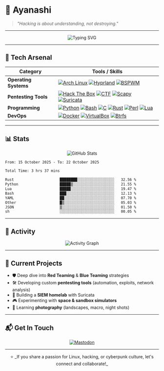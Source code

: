 # 👾 **Ayanashi**

> _"Hacking is about understanding, not destroying."_

---

<div align="center">
  <img src="https://readme-typing-svg.herokuapp.com?font=Fira+Code&size=30&duration=4000&pause=1000&color=F70000&width=500&lines=Self-taught+Pentester;Arch+Linux+Enthusiast;Homelab+Builder" alt="Typing SVG" />
</div>

---

## 🧰 **Tech Arsenal**

| **Category**            | **Tools / Skills**                                                                                                          |
|-------------------------|----------------------------------------------------------------------------------------------------------------------------|
| **Operating Systems** | [![Arch Linux](https://img.shields.io/badge/Arch_Linux-1793D1?style=for-the-badge&logo=arch-linux&logoColor=white)](https://archlinux.org) [![Hyprland](https://img.shields.io/badge/Hyprland-%23000000.svg?style=for-the-badge&logo=linux&logoColor=white)](https://github.com/hyprwm/Hyprland) [![BSPWM](https://img.shields.io/badge/BSPWM-%23000000.svg?style=for-the-badge&logo=linux&logoColor=white)](https://github.com/baskerville/bspwm) |
| **Pentesting Tools**    | [![Hack The Box](https://img.shields.io/badge/Hack_The_Box-111927?style=for-the-badge&logo=hack-the-box&logoColor=9FEF00)](https://app.hackthebox.com/) [![CTF](https://img.shields.io/badge/CTFs-%23E44D26.svg?style=for-the-badge&logo=hackerone&logoColor=white)](https://ctftime.org/) [![Scapy](https://img.shields.io/badge/Scapy-%231572B6.svg?style=for-the-badge&logo=python&logoColor=yellow)](https://scapy.net/) [![Suricata](https://img.shields.io/badge/Suricata-%23FF6C37.svg?style=for-the-badge&logo=suricata&logoColor=white)](https://suricata.io/) |
| **Programming**         | [![Python](https://img.shields.io/badge/Python-3776AB?style=for-the-badge&logo=python&logoColor=white)](https://www.python.org/) [![Bash](https://img.shields.io/badge/Bash-4EAA25?style=for-the-badge&logo=gnu-bash&logoColor=white)](https://www.gnu.org/software/bash/) [![C](https://img.shields.io/badge/C-%2300599C.svg?style=for-the-badge&logo=c&logoColor=white)](https://en.wikipedia.org/wiki/C_(programming_language)) [![Rust](https://img.shields.io/badge/Rust-%23000000.svg?style=for-the-badge&logo=rust&logoColor=white)](https://www.rust-lang.org/) [![Perl](https://img.shields.io/badge/Perl-%2339457E.svg?style=for-the-badge&logo=perl&logoColor=white)](https://www.perl.org/) [![Lua](https://img.shields.io/badge/Lua-%232C2D72.svg?style=for-the-badge&logo=lua&logoColor=white)](https://www.lua.org/) |
| **DevOps**              | [![Docker](https://img.shields.io/badge/Docker-%230db7ed.svg?style=for-the-badge&logo=docker&logoColor=white)](https://www.docker.com/) [![VirtualBox](https://img.shields.io/badge/VirtualBox-%23183A61.svg?style=for-the-badge&logo=virtualbox&logoColor=white)](https://www.virtualbox.org/) [![Btrfs](https://img.shields.io/badge/Btrfs-%23CDCDCD.svg?style=for-the-badge&logo=linux&logoColor=black)](https://btrfs.readthedocs.io/en/latest/) |


---

## 📊 **Stats**

<div align="center">
  <img src="https://github-readme-stats.vercel.app/api?username=Ayanashi&show_icons=true&theme=radical&include_all_commits=true&count_private=true" alt="GitHub Stats" />
</div>
<!--START_SECTION:waka-->

```txt
From: 15 October 2025 - To: 22 October 2025

Total Time: 3 hrs 37 mins

Rust                     ████████░░░░░░░░░░░░░░░░░   32.56 %
Python                   █████▒░░░░░░░░░░░░░░░░░░░   21.55 %
Lua                      █████░░░░░░░░░░░░░░░░░░░░   19.47 %
Bash                     ███░░░░░░░░░░░░░░░░░░░░░░   12.13 %
YAML                     ██░░░░░░░░░░░░░░░░░░░░░░░   07.70 %
Other                    █▒░░░░░░░░░░░░░░░░░░░░░░░   05.03 %
JSON                     ▒░░░░░░░░░░░░░░░░░░░░░░░░   01.50 %
sh                       ░░░░░░░░░░░░░░░░░░░░░░░░░   00.05 %
```

<!--END_SECTION:waka-->
---

## 🌟 **Activity**

<div align="center">
  <img src="https://github-readme-activity-graph.vercel.app/graph?username=Ayanashi&theme=radical" alt="Activity Graph" />
</div>

---

## 🚀 **Current Projects**

- 🛡️ Deep dive into **Red Teaming** & **Blue Teaming** strategies  
- 🛠️ Developing custom **pentesting tools** (automation, exploits, network analysis)  
- 📡 Building a **SIEM homelab** with Suricata  
- 🎮 Experimenting with **space & sandbox simulators**  
- 🎨 Learning **photography** (landscapes, macro, night shots)  

---

## 📬 **Get In Touch**

<div align="center">
  <a href="https://infosec.exchange/@ayanashi" target="_blank">
    <img src="https://img.shields.io/badge/Mastodon-3088D4?style=for-the-badge&logo=Mastodon&logoColor=white" alt="Mastodon" />
  </a>
</div>

---

<div align="center">
  ⭐️ _If you share a passion for Linux, hacking, or cyberpunk culture, let's connect and collaborate!_
</div>
